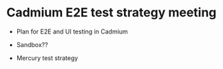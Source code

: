 # Cadmium E2E test strategy meeting

- Plan for E2E and UI testing in Cadmium

- Sandbox??

- Mercury test strategy
